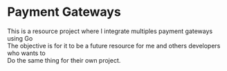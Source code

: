 # Payment Gateways

This is a resource project where I integrate multiples payment gateways using Go  
The objective is for it to be a future resource for me and others developers who wants to  
Do the same thing for their own project.
